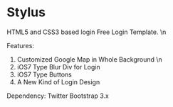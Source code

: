 Stylus
======

HTML5 and CSS3 based login Free Login Template. \n

Features:
1) Customized Google Map in Whole Background \n
2) iOS7 Type Blur Div for Login
3) iOS7 Type Buttons
4) A New Kind of Login Design

Dependency:
Twitter Bootstrap 3.x
